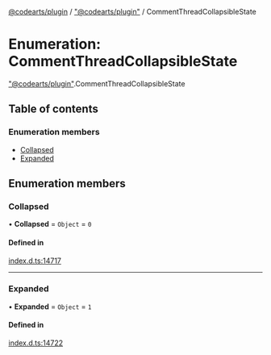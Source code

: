 [@codearts/plugin](../README.md) / ["@codearts/plugin"](../modules/_codearts_plugin_.md) / CommentThreadCollapsibleState

# Enumeration: CommentThreadCollapsibleState

["@codearts/plugin"](../modules/_codearts_plugin_.md).CommentThreadCollapsibleState

## Table of contents

### Enumeration members

- [Collapsed](codearts_plugin_.CommentThreadCollapsibleState.md#collapsed)
- [Expanded](codearts_plugin_.CommentThreadCollapsibleState.md#expanded)

## Enumeration members

### Collapsed

• **Collapsed** = `Object` = `0`

#### Defined in

[index.d.ts:14717](https://github.com/huaweicloud/cloudide-plugin-api/blob/03c74e5/index.d.ts#L14717)

___

### Expanded

• **Expanded** = `Object` = `1`

#### Defined in

[index.d.ts:14722](https://github.com/huaweicloud/cloudide-plugin-api/blob/03c74e5/index.d.ts#L14722)
